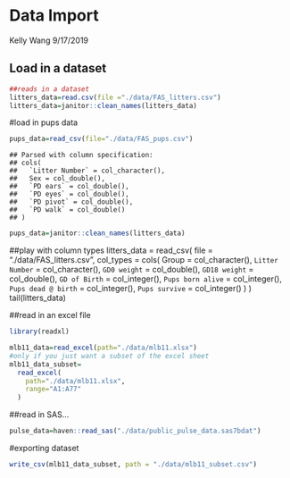 Data Import
================
Kelly Wang
9/17/2019

## Load in a dataset

``` r
##reads in a dataset
litters_data=read.csv(file ="./data/FAS_litters.csv")
litters_data=janitor::clean_names(litters_data)
```

\#load in pups data

``` r
pups_data=read_csv(file="./data/FAS_pups.csv")
```

    ## Parsed with column specification:
    ## cols(
    ##   `Litter Number` = col_character(),
    ##   Sex = col_double(),
    ##   `PD ears` = col_double(),
    ##   `PD eyes` = col_double(),
    ##   `PD pivot` = col_double(),
    ##   `PD walk` = col_double()
    ## )

``` r
pups_data=janitor::clean_names(litters_data)
```

\#\#play with column types litters\_data = read\_csv( file =
“./data/FAS\_litters.csv”, col\_types = cols( Group =
col\_character(), `Litter Number` = col\_character(), `GD0 weight` =
col\_double(), `GD18 weight` = col\_double(), `GD of Birth` =
col\_integer(), `Pups born alive` = col\_integer(), `Pups dead @ birth`
= col\_integer(), `Pups survive` = col\_integer() ) )
tail(litters\_data)

\#\#read in an excel file

``` r
library(readxl)

mlb11_data=read_excel(path="./data/mlb11.xlsx")
#only if you just want a subset of the excel sheet
mlb11_data_subset=
  read_excel(
    path="./data/mlb11.xlsx",
    range="A1:A77"
  )
```

\#\#read in SAS…

``` r
pulse_data=haven::read_sas("./data/public_pulse_data.sas7bdat")
```

\#exporting dataset

``` r
write_csv(mlb11_data_subset, path = "./data/mlb11_subset.csv")
```
